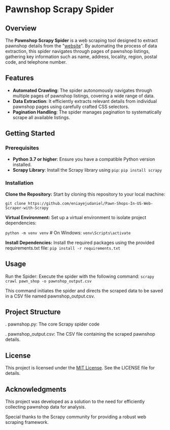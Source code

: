 # Pawnshop Scrapy Spider 

## Overview

The **Pawnshop Scrapy Spider** is a web scraping tool designed to extract pawnshop details from the "[website](https://www.pawnshops.net/search.php?whatcountry=US&whatstate=)". By automating the process of data extraction, this spider navigates through pages of pawnshop listings, gathering key information such as name, address, locality, region, postal code, and telephone number.

## Features

- **Automated Crawling**: The spider autonomously navigates through multiple pages of pawnshop listings, covering a wide range of data.
- **Data Extraction**: It efficiently extracts relevant details from individual pawnshop pages using carefully crafted CSS selectors.
- **Pagination Handling**: The spider manages pagination to systematically scrape all available listings.

## Getting Started

### Prerequisites

- **Python 3.7 or higher**: Ensure you have a compatible Python version installed.
- **Scrapy Library**: Install the Scrapy library using `pip`:
   `pip install scrapy`


### Installation
**Clone the Repository:** Start by cloning this repository to your local machine:

```git clone https://github.com/eniayejudaniel/Pawn-Shops-In-US-Web-Scraper-with-Scrapy```


**Virtual Environment:** Set up a virtual environment to isolate project dependencies:

```python -m venv venv```
     # On Windows: `venv\Scripts\activate`

**Install Dependencies:** Install the required packages using the provided requirements.txt file:
`pip install -r requirements.txt`

## Usage
Run the Spider: Execute the spider with the following command:
`scrapy crawl pawn_shop -o pawnshop_output.csv`

This command initiates the spider and directs the scraped data to be saved in a CSV file named pawnshop_output.csv.

## Project Structure
. pawnshop.py: The core Scrapy spider code

. pawnshop_output.csv: The CSV file containing the scraped pawnshop details.

## License
This project is licensed under the [MIT License](License). See the LICENSE file for details.

## Acknowledgments
This project was developed as a solution to the need for efficiently collecting pawnshop data for analysis.

Special thanks to the Scrapy community for providing a robust web scraping framework.
